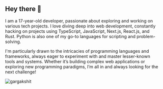## Hey there 👋

I am a 17-year-old developer, passionate about exploring and working on various
tech projects. I love diving deep into web development, constantly hacking on 
projects using TypeScript, JavaScript, Next.js, React.js, and Rust. Python 
is also one of my go-to languages for scripting and problem-solving.

I'm particularly drawn to the intricacies of programming languages and 
frameworks, always eager to experiment with and master lesser-known tools and 
systems. Whether it’s building complex web applications or exploring new programming 
paradigms, I’m all in and always looking for the next challenge!

<p align="left">
  <img
    src="https://komarev.com/ghpvc/?username=111tokyo"
    alt="gargakshit"
  />
</p>
